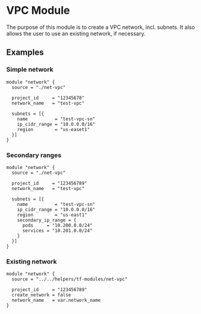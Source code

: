 # VPC Module

The purpose of this module is to create a VPC network, incl. subnets.  It also allows the user to use an existing network, if necessary.

## Examples

### Simple network

```hcl
module "network" {
  source = "./net-vpc"

  project_id     = "12345678"
  network_name   = "test-vpc"

  subnets = [{
    name          = "test-vpc-sn"
    ip_cidr_range = "10.0.0.0/16"
    region        = "us-easet1"
  }]
}
```

### Secondary ranges

```hcl
module "network" {
  source = "./net-vpc"

  project_id     = "123456789"
  network_name   = "test-vpc"

  subnets = [{
    name          = "test-vpc-sn"
    ip_cidr_range = "10.0.0.0/16"
    region        = "us-east1"
    secondary_ip_range = {
      pods     = "10.200.0.0/24"
      services = "10.201.0.0/24"
    }
  }]
}
```

### Existing network
```hcl
module "network" {
  source = "../../helpers/tf-modules/net-vpc"

  project_id     = "123456789"
  create_network = false
  network_name   = var.network_name
}
```
<!-- BEGIN TFDOC -->

<!-- END TFDOC -->